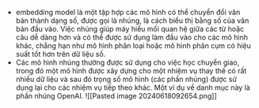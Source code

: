 - embedding model là một tập hợp các mô hình có thể chuyển đổi văn bản thành dạng số, được gọi là nhúng, là cách biểu thị bằng số của văn bản đầu vào. Việc nhúng giúp máy hiểu mối quan hệ giữa các từ hoặc câu dễ dàng hơn và có thể được sử dụng làm đầu vào cho các mô hình khác, chẳng hạn như mô hình phân loại hoặc mô hình phân cụm có hiệu suất tốt hơn trên dữ liệu số.
- Các mô hình nhúng thường được sử dụng cho việc học chuyển giao, trong đó một mô hình được xây dựng cho một nhiệm vụ thay thế có rất nhiều dữ liệu và sau đó trọng số mô hình (các phần nhúng) được sử dụng lại cho các nhiệm vụ tiếp theo khác. Một ví dụ về danh mục này là phần nhúng OpenAI.
![[Pasted image 20240618092654.png]]
